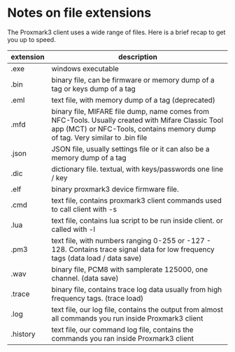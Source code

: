 # Notes on file extensions

The Proxmark3 client uses a wide range of files. Here is a brief recap to get you up to speed.

| extension | description|
|---|---|
| .exe | windows executable |
| .bin | binary file,  can be firmware or memory dump of a tag or keys dump of a tag|
| .eml | text file, with memory dump of a tag (deprecated) |
| .mfd | binary file, MIFARE file dump, name comes from NFC-Tools. Usually created with Mifare Classic Tool app (MCT) or NFC-Tools,  contains memory dump of tag. Very similar to .bin file |
| .json | JSON file, usually settings file or it can also be a memory dump of a tag |
| .dic | dictionary file. textual, with keys/passwords one line / key |
| .elf | binary proxmark3 device firmware file. |
| .cmd | text file, contains proxmark3 client commands used to call client with -s |
| .lua | text file, contains lua script to be run inside client.  or called with -l |
| .pm3 | text file, with numbers ranging 0-255 or -127 - 128.  Contains trace signal data for low frequency tags (data load / data save) |
| .wav | binary file,  PCM8 with samplerate 125000,  one channel. (data save)
| .trace | binary file,  contains trace log data usually from high frequency tags.  (trace load) |
| .log | text file, our log file, contains the output from almost all commands you run inside Proxmark3 client |
| .history | text file, our command log file, contains the commands you ran inside Proxmark3 client |
